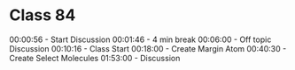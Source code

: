 # Class 84

00:00:56 - Start Discussion
00:01:46 - 4 min break
00:06:00 - Off topic Discussion
00:10:16 - Class Start
00:18:00 - Create Margin Atom
00:40:30 - Create Select Molecules
01:53:00 - Discussion

